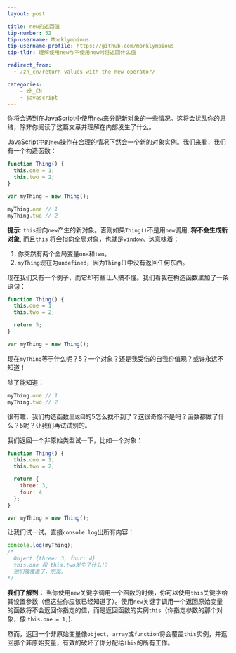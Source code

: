 ```yaml
---
layout: post

title: new的返回值
tip-number: 52
tip-username: Morklympious
tip-username-profile: https://github.com/morklympious
tip-tldr: 理解使用new与不使用new时将返回什么值

redirect_from:
  - /zh_cn/return-values-with-the-new-operator/

categories:
    - zh_CN
    - javascript
---
```


你将会遇到在JavaScript中使用`new`来分配新对象的一些情况。这将会扰乱你的思绪，除非你阅读了这篇文章并理解在内部发生了什么。

JavaScript中的`new`操作在合理的情况下然会一个新的对象实例。我们来看，我们有一个构造函数：

````js
function Thing() {
  this.one = 1;
  this.two = 2;
}

var myThing = new Thing();

myThing.one // 1
myThing.two // 2
````

__提示__: `this`指向`new`产生的新对象。否则如果`Thing()`不是用`new`调用, __将不会生成新对象__, 而且`this` 将会指向全局对象，也就是`window`。这意味着：

1. 你突然有两个全局变量`one`和`two`。
2. `myThing`现在为`undefined`，因为`Thing()`中没有返回任何东西。

现在我们又有一个例子，而它却有些让人搞不懂。我们看我在构造函数里加了一条语句：

````js
function Thing() {
  this.one = 1;
  this.two = 2;

  return 5;
}

var myThing = new Thing();
````

现在`myThing`等于什么呢？5？一个对象？还是我受伤的自我价值观？或许永远不知道！

除了能知道：

````js
myThing.one // 1
myThing.two // 2
````

很有趣，我们构造函数里`返回`的5怎么找不到了？这很奇怪不是吗？函数都做了什么？5呢？让我们再试试别的。

我们返回一个非原始类型试一下，比如一个对象：

````js
function Thing() {
  this.one = 1;
  this.two = 2;

  return {
    three: 3,
    four: 4
  };
}

var myThing = new Thing();
````

让我们试一试。直接`console.log`出所有内容：

````js
console.log(myThing);
/*
  Object {three: 3, four: 4}
  this.one 和 this.two发生了什么!?
  他们被覆盖了，朋友。
*/
````

__我们了解到：__ 当你使用`new`关键字调用一个函数的时候，你可以使用`this`关键字给其设置参数（但这些你应该已经知道了）。使用`new`关键字调用一个返回原始变量的函数将不会返回你指定的值，而是返回函数的实例`this`（你指定参数的那个对象，像 `this.one = 1;`).

然而，返回一个非原始变量像`object`、`array`或`function`将会覆盖`this`实例，并返回那个非原始变量，有效的破坏了你分配给`this`的所有工作。
